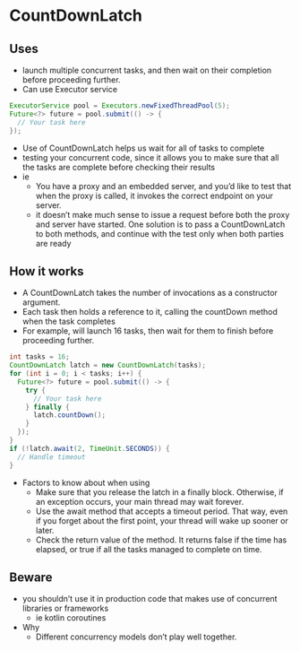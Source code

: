# CountDownLatch


## Uses

- launch multiple concurrent tasks, and then wait on their completion before proceeding further.
- Can use Executor service
```java
ExecutorService pool = Executors.newFixedThreadPool(5);
Future<?> future = pool.submit(() -> {
  // Your task here
});
```
- Use of CountDownLatch helps us wait for all of tasks to complete
-  testing your concurrent code, since it allows you to make sure that all the tasks are complete before checking their results
- ie
  - You have a proxy and an embedded server, and you’d like to test that when the proxy is called, it invokes the correct endpoint on your server.
  - it doesn’t make much sense to issue a request before both the proxy and server have started. One solution is to pass a CountDownLatch to both methods, and continue with the test only when both parties are ready
  
## How it works

- A CountDownLatch takes the number of invocations as a constructor argument.
- Each task then holds a reference to it, calling the countDown method when the task completes
- For example, will launch 16 tasks, then wait for them to finish before proceeding further.
```java
int tasks = 16;
CountDownLatch latch = new CountDownLatch(tasks);
for (int i = 0; i < tasks; i++) {
  Future<?> future = pool.submit(() -> {
    try {
      // Your task here
    } finally {
      latch.countDown();
    }
  });
}
if (!latch.await(2, TimeUnit.SECONDS)) {
  // Handle timeout
}

```
- Factors to know about when using
  - Make sure that you release the latch in a finally block. Otherwise, if an exception occurs, your main thread may wait forever.
  - Use the await method that accepts a timeout period. That way, even if you forget about the first point, your thread will wake up sooner or later.
  - Check the return value of the method. It returns false if the time has elapsed, or true if all the tasks managed to complete on time.

## Beware

- you shouldn’t use it in production code that makes use of concurrent
libraries or frameworks
  - ie kotlin coroutines
- Why
  - Different concurrency models don’t play well together.
